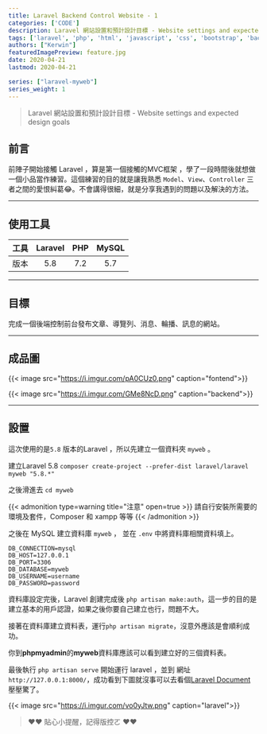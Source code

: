 ```yaml
---
title: Laravel Backend Control Website - 1
categories: ['CODE']
description: Laravel 網站設置和預計設計目標 - Website settings and expected design goals
tags: ['laravel', 'php', 'html', 'javascript', 'css', 'bootstrap', 'backend']
authors: ["Kerwin"]
featuredImagePreview: feature.jpg
date: 2020-04-21
lastmod: 2020-04-21

series: ["laravel-myweb"]
series_weight: 1
---
```


> Laravel 網站設置和預計設計目標 - Website settings and expected design goals

<!--more-->

## 前言

前陣子開始接觸 Laravel ，算是第一個接觸的MVC框架 ，學了一段時間後就想做一個小品當作練習。這個練習的目的就是讓我熟悉 `Model`、`View`、`Controller` 三者之間的愛恨糾葛😂。不會講得很細，就是分享我遇到的問題以及解決的方法。

---

## 使用工具

| 工具  | Laravel |  PHP  | MySQL |
| :---: | :-----: | :---: | :---: |
| 版本  |   5.8   |  7.2  |  5.7  |

---

## 目標

完成一個後端控制前台發布文章、導覽列、消息、輪播、訊息的網站。

---

## 成品圖

{{< image src="https://i.imgur.com/pA0CUz0.png" caption="fontend">}}

{{< image src="https://i.imgur.com/GMe8NcD.png" caption="backend">}}

---

## 設置

這次使用的是`5.8` 版本的Laravel ，所以先建立一個資料夾 `myweb` 。

建立Laravel 5.8 `composer create-project --prefer-dist laravel/laravel myweb "5.8.*"`

之後滑進去 `cd myweb`

{{< admonition type=warning title="注意" open=true >}}
請自行安裝所需要的環境及套件，Composer 和 xampp 等等
{{< /admonition >}}

之後在 MySQL 建立資料庫 `myweb` ， 並在 `.env` 中將資料庫相關資料填上。

```setting
DB_CONNECTION=mysql
DB_HOST=127.0.0.1
DB_PORT=3306
DB_DATABASE=myweb
DB_USERNAME=username
DB_PASSWORD=password
```

資料庫設定完後，Laravel 創建完成後 `php artisan make:auth`，這一步的目的是建立基本的用戶認證，如果之後你要自己建立也行，問題不大。

接著在資料庫建立資料表，運行`php artisan migrate`，沒意外應該是會順利成功。

你到**phpmyadmin**的**myweb**資料庫應該可以看到建立好的三個資料表。

最後執行 `php artisan serve` 開始運行 laravel ，並到 網址`http://127.0.0.1:8000/`，成功看到下圖就沒事可以去看個[Laravel Document](https://laravel.com/docs/5.8/readme) 壓壓驚了。

{{< image src="https://i.imgur.com/vo0yJtw.png" caption="laravel">}}

> ❤❤  貼心小提醒，記得版控ㄛ ❤❤